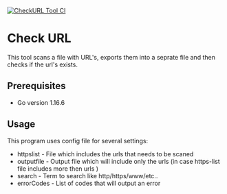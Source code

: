 [![CheckURL Tool CI](https://github.com/kobi86/CheckUrl/actions/workflows/go.yml/badge.svg)](https://github.com/kobi86/CheckUrl/actions/workflows/go.yml)

# Check URL

This tool scans a file with URL's, exports them into a seprate file and then checks if the url's exists. 

## Prerequisites  

- Go version 1.16.6

## Usage 

This program uses config file for several settings: 

- httpslist - File which includes the urls that needs to be scaned 
- outputfile - Output file which will  include only the urls (in case https-list file includes more then urls )
- search - Term to search like http/https/www/etc.. 
- errorCodes - List of codes that will output an error 

